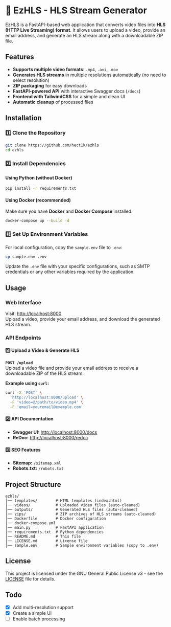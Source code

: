 # 🎥 EzHLS - HLS Stream Generator

EzHLS is a FastAPI-based web application that converts video files into **HLS (HTTP Live Streaming) format**. It allows users to upload a video, provide an email address, and generate an HLS stream along with a downloadable ZIP file.

## Features

- **Supports multiple video formats**: `.mp4`, `.avi`, `.mov`
- **Generates HLS streams** in multiple resolutions automatically (no need to select resolution)
- **ZIP packaging** for easy downloads
- **FastAPI-powered API** with interactive Swagger docs (`/docs`)
- **Frontend with TailwindCSS** for a simple and clean UI
- **Automatic cleanup** of processed files

## Installation

### **1️⃣ Clone the Repository**
```sh
git clone https://github.com/hect1k/ezhls
cd ezhls
```

### **2️⃣ Install Dependencies**
#### Using Python (without Docker)
```sh
pip install -r requirements.txt
```

#### Using Docker (recommended)
Make sure you have **Docker** and **Docker Compose** installed.
```sh
docker-compose up --build -d
```

### **3️⃣ Set Up Environment Variables**
For local configuration, copy the `sample.env` file to `.env`:
```sh
cp sample.env .env
```

Update the `.env` file with your specific configurations, such as SMTP credentials or any other variables required by the application.

## Usage

### **Web Interface**
Visit: [http://localhost:8000](http://localhost:8000)  
Upload a video, provide your email address, and download the generated HLS stream.

### **API Endpoints**
#### **1️⃣ Upload a Video & Generate HLS**
**`POST /upload`**  
Upload a video file and provide your email address to receive a downloadable ZIP of the HLS stream.

**Example using `curl`:**
```sh
curl -X 'POST' \
  'http://localhost:8000/upload' \
  -F 'video=@/path/to/video.mp4' \
  -F 'email=youremail@example.com'
```

#### **2️⃣ API Documentation**
- **Swagger UI:** [http://localhost:8000/docs](http://localhost:8000/docs)
- **ReDoc:** [http://localhost:8000/redoc](http://localhost:8000/redoc)

#### **3️⃣ SEO Features**
- **Sitemap:** `/sitemap.xml`
- **Robots.txt:** `/robots.txt`

## Project Structure

```
ezhls/
│── templates/        # HTML templates (index.html)
│── videos/           # Uploaded video files (auto-cleaned)
│── outputs/          # Generated HLS files (auto-cleaned)
│── zips/             # ZIP archives of HLS streams (auto-cleaned)
│── Dockerfile        # Docker configuration
│── docker-compose.yml
│── main.py           # FastAPI application
│── requirements.txt  # Python dependencies
│── README.md         # This file
│── LICENSE.md        # License file
│── sample.env        # Sample environment variables (copy to .env)
```

## License

This project is licensed under the GNU General Public License v3 - see the [LICENSE](LICENSE.md) file for details.

## Todo

- [X] Add multi-resolution support  
- [X] Create a simple UI  
- [ ] Enable batch processing

